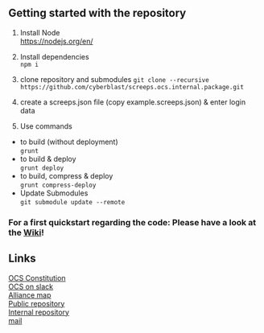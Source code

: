 ## Getting started with the repository  

1. Install Node  
  https://nodejs.org/en/

2. Install dependencies  
  `npm i`  

3. clone repository and submodules
  `git clone --recursive https://github.com/cyberblast/screeps.ocs.internal.package.git`

4. create a screeps.json file (copy example.screeps.json) & enter login data

5. Use commands
  * to build (without deployment)  
  `grunt`  
  * to build & deploy  
  `grunt deploy`  
  * to build, compress & deploy  
  `grunt compress-deploy`  
  * Update Submodules  
  `git submodule update --remote`

### For a first quickstart regarding the code: __Please have a look at the [Wiki](https://github.com/ScreepsOCS/screeps.behaviour-action-pattern/wiki)!__

## Links

[OCS Constitution](https://github.com/ScreepsGamers/OCS)  
[OCS on slack](https://screeps.slack.com/messages/ocs)  
[Alliance map](http://www.leagueofautomatednations.com/a/OCS)  
[Public repository](https://github.com/ScreepsOCS/screeps.behaviour-action-pattern)  
[Internal repository](https://github.com/cyberblast/screeps.ocs.internal)  
[mail](mailto://ocs@cyberblast.org)  
